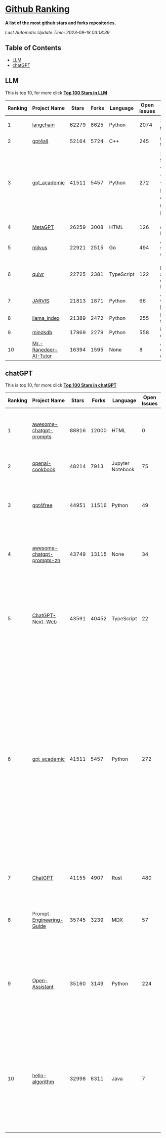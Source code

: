 [Github Ranking](./README.md)
==========

**A list of the most github stars and forks repositories.**

*Last Automatic Update Time: 2023-09-18 03:18:39*

## Table of Contents
 * [LLM](#LLM)
 * [chatGPT](#chatGPT)

## LLM

This is top 10, for more click **[Top 100 Stars in LLM](Top100/LLM.md)**

| Ranking | Project Name | Stars | Forks | Language | Open Issues | Description | Last Commit |
| ------- | ------------ | ----- | ----- | -------- | ----------- | ----------- | ----------- |
| 1 | [langchain](https://github.com/langchain-ai/langchain) | 62279 | 8625 | Python | 2074 | ⚡ Building applications with LLMs through composability ⚡ | 2023-09-18T02:24:21Z |
| 2 | [gpt4all](https://github.com/nomic-ai/gpt4all) | 52164 | 5724 | C++ | 245 | gpt4all: open-source LLM chatbots that you can run anywhere | 2023-09-17T13:52:37Z |
| 3 | [gpt_academic](https://github.com/binary-husky/gpt_academic) | 41511 | 5457 | Python | 272 | 为ChatGPT/GLM提供实用化交互界面，特别优化论文阅读/润色/写作体验，模块化设计，支持自定义快捷按钮&函数插件，支持Python和C++等项目剖析&自译解功能，PDF/LaTex论文翻译&总结功能，支持并行问询多种LLM模型，支持chatglm2等本地模型。兼容文心一言, moss, llama2, rwkv, claude2, 通义千问, 书生, 讯飞星火等。 | 2023-09-16T16:15:32Z |
| 4 | [MetaGPT](https://github.com/geekan/MetaGPT) | 26259 | 3008 | HTML | 126 | 🌟 The Multi-Agent Framework: Given one line Requirement, return PRD, Design, Tasks, Repo | 2023-09-17T06:47:54Z |
| 5 | [milvus](https://github.com/milvus-io/milvus) | 22921 | 2515 | Go | 494 | A cloud-native vector database, storage for next generation AI applications | 2023-09-18T03:16:09Z |
| 6 | [quivr](https://github.com/StanGirard/quivr) | 22725 | 2381 | TypeScript | 122 | 🧠 Your Second Brain supercharged by Generative AI 🧠 Dump all your files and chat with your personal assistant on your files & more using GPT 3.5/4, Private, Anthropic, VertexAI, LLMs... | 2023-09-17T22:27:37Z |
| 7 | [JARVIS](https://github.com/microsoft/JARVIS) | 21813 | 1871 | Python | 66 | JARVIS, a system to connect LLMs with ML community. Paper: https://arxiv.org/pdf/2303.17580.pdf | 2023-09-10T05:50:43Z |
| 8 | [llama_index](https://github.com/jerryjliu/llama_index) | 21389 | 2472 | Python | 255 | LlamaIndex (GPT Index) is a data framework for your LLM applications | 2023-09-18T01:12:47Z |
| 9 | [mindsdb](https://github.com/mindsdb/mindsdb) | 17869 | 2279 | Python | 558 | MindsDB connects AI models to databases. | 2023-09-17T11:27:00Z |
| 10 | [Mr.-Ranedeer-AI-Tutor](https://github.com/JushBJJ/Mr.-Ranedeer-AI-Tutor) | 16394 | 1595 | None | 8 | A GPT-4 AI Tutor Prompt for customizable personalized learning experiences. | 2023-08-31T05:52:22Z |


## chatGPT

This is top 10, for more click **[Top 100 Stars in chatGPT](Top100/chatGPT.md)**

| Ranking | Project Name | Stars | Forks | Language | Open Issues | Description | Last Commit |
| ------- | ------------ | ----- | ----- | -------- | ----------- | ----------- | ----------- |
| 1 | [awesome-chatgpt-prompts](https://github.com/f/awesome-chatgpt-prompts) | 88816 | 12000 | HTML | 0 | This repo includes ChatGPT prompt curation to use ChatGPT better. | 2023-09-16T10:13:22Z |
| 2 | [openai-cookbook](https://github.com/openai/openai-cookbook) | 48214 | 7913 | Jupyter Notebook | 75 | Examples and guides for using the OpenAI API | 2023-09-15T23:54:30Z |
| 3 | [gpt4free](https://github.com/xtekky/gpt4free) | 44951 | 11516 | Python | 49 | The official gpt4free repository \| various collection of powerful language models | 2023-09-18T01:21:25Z |
| 4 | [awesome-chatgpt-prompts-zh](https://github.com/PlexPt/awesome-chatgpt-prompts-zh) | 43749 | 13115 | None | 34 | ChatGPT 中文调教指南。各种场景使用指南。学习怎么让它听你的话。 | 2023-08-08T04:36:57Z |
| 5 | [ChatGPT-Next-Web](https://github.com/Yidadaa/ChatGPT-Next-Web) | 43591 | 40452 | TypeScript | 22 | A well-designed cross-platform ChatGPT UI (Web / PWA / Linux / Win / MacOS). 一键拥有你自己的跨平台 ChatGPT 应用。 | 2023-09-18T02:23:54Z |
| 6 | [gpt_academic](https://github.com/binary-husky/gpt_academic) | 41511 | 5457 | Python | 272 | 为ChatGPT/GLM提供实用化交互界面，特别优化论文阅读/润色/写作体验，模块化设计，支持自定义快捷按钮&函数插件，支持Python和C++等项目剖析&自译解功能，PDF/LaTex论文翻译&总结功能，支持并行问询多种LLM模型，支持chatglm2等本地模型。兼容文心一言, moss, llama2, rwkv, claude2, 通义千问, 书生, 讯飞星火等。 | 2023-09-16T16:15:32Z |
| 7 | [ChatGPT](https://github.com/lencx/ChatGPT) | 41155 | 4907 | Rust | 480 | 🔮 ChatGPT Desktop Application (Mac, Windows and Linux) | 2023-09-13T05:41:13Z |
| 8 | [Prompt-Engineering-Guide](https://github.com/dair-ai/Prompt-Engineering-Guide) | 35745 | 3239 | MDX | 57 | 🐙 Guides, papers, lecture, notebooks and resources for prompt engineering | 2023-09-17T17:31:01Z |
| 9 | [Open-Assistant](https://github.com/LAION-AI/Open-Assistant) | 35160 | 3149 | Python | 224 | OpenAssistant is a chat-based assistant that understands tasks, can interact with third-party systems, and retrieve information dynamically to do so. | 2023-09-11T19:13:48Z |
| 10 | [hello-algorithm](https://github.com/geekxh/hello-algorithm) | 32998 | 6311 | Java | 7 | 🌍 针对小白的算法训练 \| 包括四部分：①.大厂面经 ②.力扣图解  ③.千本开源电子书 ④.百张技术思维导图（项目花了上百小时，希望可以点 star 支持，🌹感谢~）推荐免费ChatGPT使用网站 | 2023-06-13T04:13:17Z |

